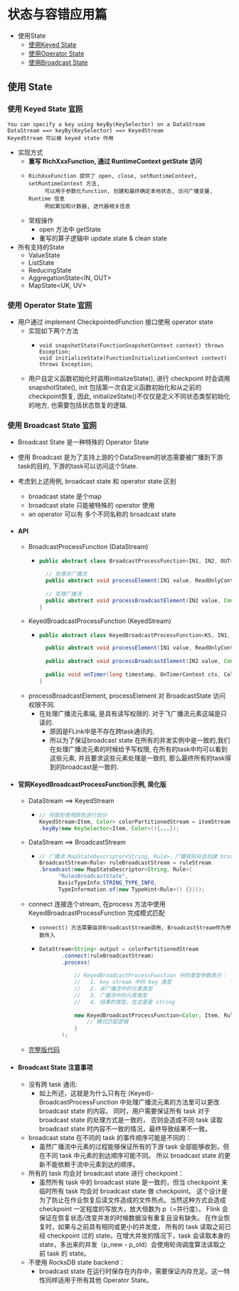 # 状态与容错应用篇

- 使用State
    - [使用Keyed State](#使用-keyed-state-官网)
    - [使用Operator State](#使用-operator-state-官网)
    - [使用Broadcast State](#使用-broadcast-state-官网)

## 使用 State

### 使用 Keyed State [官网](https://ci.apache.org/projects/flink/flink-docs-release-1.12/dev/stream/state/state.html#using-keyed-state)

```text
You can specify a key using keyBy(KeySelector) on a DataStream
DataStream ==> keyBy(KeySelector) ==> KeyedStream
KeyedStream 可以被 keyed state 作用
```

- 实现方式
    - **重写 RichXxxFunction, 通过 RuntimeContext getState 访问**
    - ```text
      RichXxxFunction 提供了 open, close, setRuntimeContext, setRuntimeContext 方法,
           可以用于参数化function, 创建和最终确定本地状态, 访问广播变量, Runtime 信息
           例如累加和计数器, 迭代器相关信息
      ```
    - 常规操作
        - open 方法中 getState
        - 重写的算子逻辑中 update state & clean state
- 所有支持的State
    - ValueState<T>
    - ListState<T>
    - ReducingState<T>
    - AggregationState<IN, OUT>
    - MapState<UK, UV>

### 使用 Operator State [官网](https://ci.apache.org/projects/flink/flink-docs-release-1.12/dev/stream/state/state.html#using-operator-state)

- 用户通过 implement CheckpointedFunction 接口使用 operator state
    - 实现如下两个方法
        - ```text
          void snapshotState(FunctionSnapshotContext context) throws Exception;
          void initializeState(FunctionInitializationContext context) throws Exception;
          ```
    - 用户自定义函数初始化时调用initializeState(), 进行 checkpoint 时会调用 snapshotState(), init 包括第一次自定义函数初始化和从之前的checkpoint恢复, 因此,
      initializeState()不仅仅是定义不同状态类型初始化的地方, 也需要包括状态恢复的逻辑.

### 使用 Broadcast State [官网](https://ci.apache.org/projects/flink/flink-docs-release-1.12/dev/stream/state/broadcast_state.html)

- Broadcast State 是一种特殊的 Operator State
- 使用 Broadcast 是为了支持上游的个DataStream的状态需要被广播到下游task的目的, 下游的task可以访问这个State.
- 考虑到上述用例, broadcast state 和 operator state 区别
    - broadcast state 是个map
    - broadcast state 只能被特殊的 operator 使用
    - an operator 可以有 多个不同名称的 broadcast state
- #### API
    - BroadcastProcessFunction (DataStream)
        - ```java
          public abstract class BroadcastProcessFunction<IN1, IN2, OUT> extends BaseBroadcastProcessFunction {

            // 处理非广播流
            public abstract void processElement(IN1 value, ReadOnlyContext ctx, Collector<OUT> out) throws Exception;
            
            // 处理广播流
            public abstract void processBroadcastElement(IN2 value, Context ctx, Collector<OUT> out) throws Exception;
          }
          ```
    - KeyedBroadcastProcessFunction (KeyedStream)
        - ```java
          public abstract class KeyedBroadcastProcessFunction<KS, IN1, IN2, OUT> {

            public abstract void processElement(IN1 value, ReadOnlyContext ctx, Collector<OUT> out) throws Exception;
        
            public abstract void processBroadcastElement(IN2 value, Context ctx, Collector<OUT> out) throws Exception;
        
            public void onTimer(long timestamp, OnTimerContext ctx, Collector<OUT> out) throws Exception;
          }
          ```
    - processBroadcastElement, processElement 对 BroadcastState 访问权限不同.
        - 在处理广播流元素端, 是具有读写权限的. 对于飞广播流元素这端是只读的.
            - 原因是FLink中是不存在跨task通讯的, 
            - 所以为了保证broadcast state 在所有的并发实例中是一致的,我们在处理广播流元素的时候给予写权限, 
              在所有的task中均可以看到这些元素, 并且要求这些元素处理是一致的, 那么最终所有的task得到的broadcast是一致的. 

- #### 官网KeyedBroadcastProcessFunction示例, 简化版
    - DataStream ==> KeyedStream
        - ```java
          // 将图形使用颜色进行划分
          KeyedStream<Item, Color> colorPartitionedStream = itemStream
          .keyBy(new KeySelector<Item, Color>(){...});
          ```
    - DataStream ==> BroadcastStream
        - ```java
          // 广播流 MapStateDescriptor<String, Rule>，广播规则并且创建 broadcast state
          BroadcastStream<Rule> ruleBroadcastStream = ruleStream
          .broadcast(new MapStateDescriptor<String, Rule>(
                "RulesBroadcastState",
                BasicTypeInfo.STRING_TYPE_INFO,
                TypeInformation.of(new TypeHint<Rule>() {})));
          ```
    - connect 连接连个stream, 在process 方法中使用KeyedBroadcastProcessFunction 完成模式匹配
        - ```text
          connect() 方法需要由非BroadcastStream调用, BroadcastStream作为参数传入
          ```
        - ```java
          DataStream<String> output = colorPartitionedStream
                 .connect(ruleBroadcastStream)
                 .process(
                     
                     // KeyedBroadcastProcessFunction 中的类型参数表示：
                     //   1. key stream 中的 key 类型
                     //   2. 非广播流中的元素类型
                     //   3. 广播流中的元素类型
                     //   4. 结果的类型，在这里是 string
                     
                     new KeyedBroadcastProcessFunction<Color, Item, Rule, String>() {
                         // 模式匹配逻辑
                     }
                 );
          ```
    - [完整版代码](https://ci.apache.org/projects/flink/flink-docs-release-1.12/zh/dev/stream/state/broadcast_state.html#broadcastprocessfunction-%E5%92%8C-keyedbroadcastprocessfunction)

- #### Broadcast State 注意事项
    - 没有跨 task 通讯:
        - 如上所述，这就是为什么只有在 (Keyed)-BroadcastProcessFunction 中处理广播流元素的方法里可以更改 broadcast state 的内容。 同时，用户需要保证所有 task 对于
          broadcast state 的处理方式是一致的， 否则会造成不同 task 读取 broadcast state 时内容不一致的情况，最终导致结果不一致。
    - broadcast state 在不同的 task 的事件顺序可能是不同的：
        - 虽然广播流中元素的过程能够保证所有的下游 task 全部能够收到，但在不同 task 中元素的到达顺序可能不同。 所以 broadcast state 的更新不能依赖于流中元素到达的顺序。
    - 所有的 task 均会对 broadcast state 进行 checkpoint：
        - 虽然所有 task 中的 broadcast state 是一致的，但当 checkpoint 来临时所有 task 均会对 broadcast state 做 checkpoint。
          这个设计是为了防止在作业恢复后读文件造成的文件热点。当然这种方式会造成 checkpoint 一定程度的写放大，放大倍数为 p（=并行度）。 Flink 会保证在恢复状态/改变并发的时候数据没有重复且没有缺失。
          在作业恢复时，如果与之前具有相同或更小的并发度， 所有的 task 读取之前已经 checkpoint 过的 state。在增大并发的情况下，task 会读取本身的 state，多出来的并发（p_new -
          p_old）会使用轮询调度算法读取之前 task 的 state。
    - 不使用 RocksDB state backend：
        - broadcast state 在运行时保存在内存中，需要保证内存充足。这一特性同样适用于所有其他 Operator State。